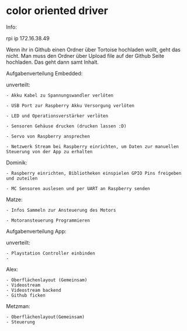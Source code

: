 # color oriented driver

Info:

rpi ip 172.16.38.49

Wenn ihr in Github einen Ordner über Tortoise hochladen wollt, geht das nicht. 
Man muss den Ordner über Upload file auf der Github Seite hochladen. Das geht dann samt Inhalt.


Aufgabenverteilung Embedded:

unverteilt:

	- Akku Kabel zu Spannungswandler verlöten

	- USB Port zur Raspberry Akku Versorgung verlöten

	- LED und Operationsverstärker verlöten

	- Sensoren Gehäuse drucken (drucken lassen :D)

	- Servo von Raspberry ansprechen

	- Netzwerk Stream bei Raspberry einrichten, um Daten zur manuellen Steuerung von der App zu erhalten

Dominik: 

	- Raspberry einrichten, Bibliotheken einspielen GPIO Pins freigeben und zuteilen

	- MC Sensoren auslesen und per UART an Raspberry senden

	
Matze:

	- Infos Sammeln zur Ansteuerung des Motors

	- Motoransteuerung Programmieren
	
	
Aufgabenverteilung App:

unverteilt:

	- Playstation Controller einbinden
	- 

Alex:

	- Oberflächenlayout (Gemeinsam)
	- Videostream 
	- Videostream backend
	- Github ficken
	
Metzman:

	- Oberflächenlayout(Gemeinsam)
	- Steuerung
	
